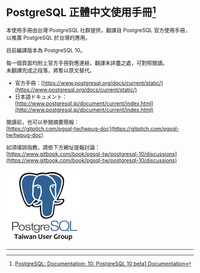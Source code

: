 # PostgreSQL 正體中文使用手冊[^1]

本使用手冊由台灣 PostgreSQL 社群提供，翻譯自 PostgreSQL 官方使用手冊，以推廣 PostgreSQL 於台灣的應用。

目前編譯版本為 PostgreSQL 10。

每一個頁面均附上官方手冊對應連結，翻譯未詳盡之處，可對照閱讀。  
未翻譯完成之段落，將暫以原文替代。

* 官方手冊：[https://www.postgresql.org/docs/current/static/](https://www.postgresql.org/docs/current/static/)
* 日本語ドキュメント： [http://www.postgresql.jp/document/current/index.html](http://www.postgresql.jp/document/current/index.html)

閱讀前，也可以參閱摘要簡報：  
[https://gitpitch.com/pgsql-tw/twpug-doc](https://gitpitch.com/pgsql-tw/twpug-doc)

如須堪誤指教，請依下方網址提報討論：  
[https://www.gitbook.com/book/pgsql-tw/postgresql-10/discussions](https://www.gitbook.com/book/pgsql-tw/postgresql-10/discussions)

![](/assets/29271289.png)

---

[^1]: [PostgreSQL: Documentation: 10: PostgreSQL 10 beta1 Documentation](https://www.postgresql.org/docs/10/static/index.html)

